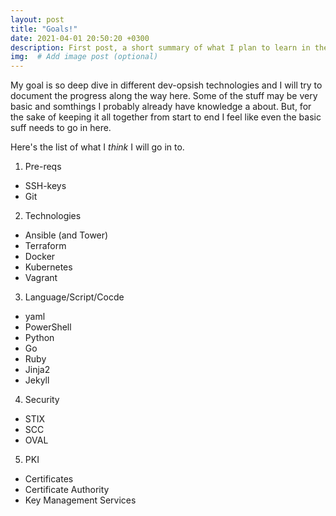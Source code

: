 ```yaml
---
layout: post
title: "Goals!"
date: 2021-04-01 20:50:20 +0300
description: First post, a short summary of what I plan to learn in the upcoming months. # Add post description (optional)
img:  # Add image post (optional)
---
```

My goal is so deep dive in different dev-opsish technologies and I will try to document the progress along the way here. Some of the stuff may be very basic and somthings I probably already have  knowledge a about. But, for the sake of keeping it all together from start to end I feel like even the basic suff needs to go in here. 

Here's the list of what I _think_ I will go in to.

1. Pre-reqs
* SSH-keys
* Git
2. Technologies
* Ansible (and Tower)
* Terraform
* Docker
* Kubernetes
* Vagrant
3. Language/Script/Cocde
* yaml
* PowerShell
* Python
* Go
* Ruby
* Jinja2
* Jekyll
4. Security
* STIX
* SCC
* OVAL
5. PKI
* Certificates
* Certificate Authority
* Key Management Services